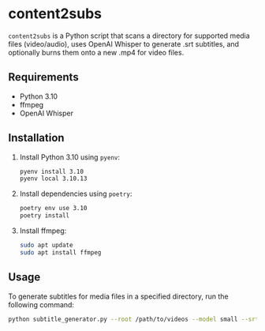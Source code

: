 # content2subs

`content2subs` is a Python script that scans a directory for supported media files (video/audio), uses OpenAI Whisper to generate .srt subtitles, and optionally burns them onto a new .mp4 for video files.

## Requirements

- Python 3.10
- ffmpeg
- OpenAI Whisper

## Installation

1. Install Python 3.10 using `pyenv`:

    ```sh
    pyenv install 3.10
    pyenv local 3.10.13
    ```

2. Install dependencies using `poetry`:

    ```sh
    poetry env use 3.10
    poetry install
    ```

3. Install ffmpeg:

    ```sh
    sudo apt update
    sudo apt install ffmpeg
    ```

## Usage

To generate subtitles for media files in a specified directory, run the following command:

```sh
python subtitle_generator.py --root /path/to/videos --model small --srt_only true
